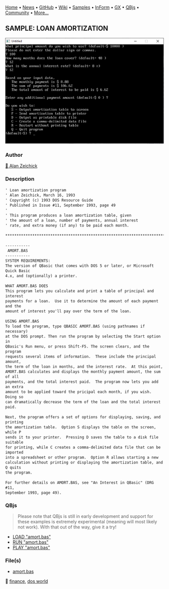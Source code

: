 [Home](https://qb64.com) • [News](../../news.md) • [GitHub](https://github.com/QB64Official/qb64) • [Wiki](https://github.com/QB64Official/qb64/wiki) • [Samples](../../samples.md) • [InForm](../../inform.md) • [GX](../../gx.md) • [QBjs](../../qbjs.md) • [Community](../../community.md) • [More...](../../more.md)

## SAMPLE: LOAN AMORTIZATION

![screenshot.png](img/screenshot.png)

### Author

[🐝 Alan Zeichick](../alan-zeichick.md) 

### Description

```text
' Loan amortization program
' Alan Zeichick, March 16, 1993
' Copyright (c) 1993 DOS Resource Guide
' Published in Issue #11, September 1993, page 49
'
' This program produces a loan amortization table, given
' the amount of a loan, number of payments, annual interest
' rate, and extra money (if any) to be paid each month.

******************************************************************************

-----------
 AMORT.BAS
-----------
SYSTEM REQUIREMENTS:
The version of QBasic that comes with DOS 5 or later, or Microsoft Quick Basic 
4.x, and (optionally) a printer.

WHAT AMORT.BAS DOES
This program lets you calculate and print a table of principal and interest 
payments for a loan.  Use it to determine the amount of each payment and the 
amount of interest you'll pay over the term of the loan.

USING AMORT.BAS
To load the program, type QBASIC AMORT.BAS (using pathnames if necessary) 
at the DOS prompt. Then run the program by selecting the Start option in 
QBasic's Run menu, or press Shift-F5. The screen clears, and the program 
requests several items of information.  These include the principal amount, 
the term of the loan in months, and the interest rate.  At this point, 
AMORT.BAS calculates and displays the monthly payment amount, the sum of all 
payments, and the total interest paid.  The program now lets you add an extra 
amount to be applied toward the pricipal each month, if you wish.  Doing so 
can dramatically decrease the term of the loan and the total interest paid.

Next, the program offers a set of options for displaying, saving, and printing 
the amortization table.  Option S displays the table on the screen, while P 
sends it to your printer.  Pressing D saves the table to a disk file suitable 
for printing, while C creates a comma-delimited data file that can be imported 
into a spreadsheet or other program.  Option R allows starting a new 
calculation without printing or displaying the amortization table, and Q quits 
the program.

For further details on AMORT.BAS, see "An Interest in QBasic" (DRG #11, 
September 1993, page 49).
```

### QBjs

> Please note that QBjs is still in early development and support for these examples is extremely experimental (meaning will most likely not work). With that out of the way, give it a try!

* [LOAD "amort.bas"](https://v6p9d9t4.ssl.hwcdn.net/html/6022890/index.html?src=https://qb64.com/samples/loan-amortization/src/amort.bas)
* [RUN "amort.bas"](https://v6p9d9t4.ssl.hwcdn.net/html/6022890/index.html?mode=auto&src=https://qb64.com/samples/loan-amortization/src/amort.bas)
* [PLAY "amort.bas"](https://v6p9d9t4.ssl.hwcdn.net/html/6022890/index.html?mode=play&src=https://qb64.com/samples/loan-amortization/src/amort.bas)

### File(s)

* [amort.bas](src/amort.bas)

🔗 [finance](../finance.md), [dos world](../dos-world.md)
